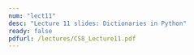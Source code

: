 ```yaml
---
num: "lect11"
desc: "Lecture 11 slides: Dictionaries in Python"
ready: false
pdfurl: /lectures/CS8_Lecture11.pdf
---
```


